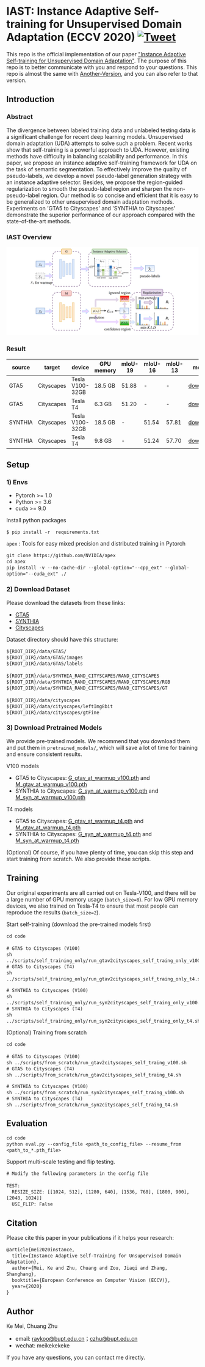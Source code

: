 # IAST: Instance Adaptive Self-training for Unsupervised Domain Adaptation (ECCV 2020) [![Tweet](https://img.shields.io/twitter/url/http/shields.io.svg?style=social)](https://twitter.com/intent/tweet?text=Codes%20and%20Data%20for%20Our%20Paper:%20"Instance%20Adaptive%20Self-training%20for%20Unsupervised%20Domain%20Adaptation"%20&url=https://github.com/bupt-ai-cz/IAST-ECCV2020)
This repo is the official implementation of our paper ["Instance Adaptive Self-training for Unsupervised Domain Adaptation"](https://arxiv.org/abs/2008.12197). The purpose of this repo is to better communicate with you and respond to your questions. This repo is almost the same with [Another-Version](https://github.com/Raykoooo/IAST), and you can also refer to that version. 

## Introduction

### Abstract
The divergence between labeled training data and unlabeled testing data is a significant challenge for recent deep learning models. Unsupervised domain adaptation (UDA) attempts to solve such a problem. Recent works show that self-training is a powerful approach to UDA. However, existing methods have difficulty in balancing scalability and performance. In this paper, we propose an instance adaptive self-training framework for UDA on the task of semantic segmentation. To effectively improve the quality of pseudo-labels, we develop a novel pseudo-label generation strategy with an instance adaptive selector. Besides, we propose the region-guided regularization to smooth the pseudo-label region and sharpen the non-pseudo-label region. Our method is so concise and efficient that it is easy to be generalized to other unsupervised domain adaptation methods. Experiments on 'GTA5 to Cityscapes' and 'SYNTHIA to Cityscapes' demonstrate the superior performance of our approach compared with the state-of-the-art methods.

### IAST Overview
![](figs/fig_overview.png)

### Result
| source  | target     | device                | GPU memory | mIoU-19 | mIoU-16 | mIoU-13 | model |
|---------|------------|-----------------------|------------|---------|---------|---------|-------|
| GTA5    | Cityscapes | Tesla V100-32GB       | 18.5 GB    | 51.88   | -       | -       |   [download](https://drive.google.com/file/d/1y_juW7C2HRKUMasXUsDLc3SEtB4pGzDf/view?usp=sharing)    |
| GTA5    | Cityscapes | Tesla T4              | 6.3 GB     | 51.20   | -       | -       |   [download](https://drive.google.com/file/d/1Tl8eMRsYLeTP4OQS9vAEqLpKwfrakOyi/view?usp=sharing)    |
| SYNTHIA | Cityscapes | Tesla V100-32GB       | 18.5 GB    | -       | 51.54   | 57.81   |   [download](https://drive.google.com/file/d/1IkElfEynRJWfJLssA0dM38NVRMufp1fa/view?usp=sharing)    |
| SYNTHIA | Cityscapes | Tesla T4              | 9.8 GB     | -       | 51.24   | 57.70   |   [download](https://drive.google.com/file/d/1A_3Sgo0-CUNrCIledzvhoC74eiCB9NRA/view?usp=sharing)    |


## Setup

### 1) Envs
- Pytorch >= 1.0
- Python >= 3.6
- cuda >= 9.0
 
Install python packages
```
$ pip install -r  requirements.txt
```

`apex` :  Tools for easy mixed precision and distributed training in Pytorch
```
git clone https://github.com/NVIDIA/apex
cd apex
pip install -v --no-cache-dir --global-option="--cpp_ext" --global-option="--cuda_ext" ./
```

### 2) Download Dataset
Please download the datasets from these links:

- [GTA5](https://download.visinf.tu-darmstadt.de/data/from_games/) 
- [SYNTHIA](https://synthia-dataset.net/)
- [Cityscapes](https://www.cityscapes-dataset.com/)

Dataset directory should have this structure:

```
${ROOT_DIR}/data/GTA5/
${ROOT_DIR}/data/GTA5/images
${ROOT_DIR}/data/GTA5/labels

${ROOT_DIR}/data/SYNTHIA_RAND_CITYSCAPES/RAND_CITYSCAPES
${ROOT_DIR}/data/SYNTHIA_RAND_CITYSCAPES/RAND_CITYSCAPES/RGB
${ROOT_DIR}/data/SYNTHIA_RAND_CITYSCAPES/RAND_CITYSCAPES/GT

${ROOT_DIR}/data/cityscapes
${ROOT_DIR}/data/cityscapes/leftImg8bit
${ROOT_DIR}/data/cityscapes/gtFine
```

### 3) Download Pretrained Models

We provide pre-trained models. We recommend that you download them and put them in `pretrained_models/`, which will save a lot of time for training and ensure consistent results.

V100 models
- GTA5 to Cityscapes: [G_gtav_at_warmup_v100.pth](https://drive.google.com/file/d/17Ajhp73mJ7XYDNnmxgIPSYR-LChuC9vY/view?usp=sharing) and [M_gtav_at_warmup_v100.pth](https://drive.google.com/file/d/1MmruHl_vzu6D7keSJl6pT4y15slZX-ev/view?usp=sharing)
- SYNTHIA to Cityscapes: [G_syn_at_warmup_v100.pth](https://drive.google.com/file/d/1xhwGXUP9sMhh03OY2LVE4jX6t6zje8VI/view?usp=sharing) and [M_syn_at_warmup_v100.pth](https://drive.google.com/file/d/1f-nNpL1Z0sMdCnH-DF159HxNlfhOnAZS/view?usp=sharing)

T4 models
- GTA5 to Cityscapes: [G_gtav_at_warmup_t4.pth](https://drive.google.com/file/d/1J6TbdDaD5gkh68kN_5qDUd1hJ_JhhWTb/view?usp=sharing) and [M_gtav_at_warmup_t4.pth](https://drive.google.com/file/d/1MpgMGQVPM9hdpgeFoBXTg1Ltc5pJHmsS/view?usp=sharing)
- SYNTHIA to Cityscapes: [G_syn_at_warmup_t4.pth](https://drive.google.com/file/d/1-6vsPNOGukg-mxoJLKYQUwoFkFFi8kx4/view?usp=sharing) and [M_syn_at_warmup_t4.pth](https://drive.google.com/file/d/1sB8v1udK3PqSEta9pt9wEHPXy-gxyjDY/view?usp=sharing)

(Optional) Of course, if you have plenty of time, you can skip this step and start training from scratch. We also provide these scripts.

## Training
Our original experiments are all carried out on Tesla-V100, and there will be a large number of GPU memory usage (`batch_size=8`). For low GPU memory devices, we also trained on Tesla-T4 to ensure that most people can reproduce the results (`batch_size=2`).


Start self-training (download the pre-trained models first)

```
cd code

# GTA5 to Cityscapes (V100)
sh ../scripts/self_training_only/run_gtav2cityscapes_self_traing_only_v100.sh
# GTA5 to Cityscapes (T4)
sh ../scripts/self_training_only/run_gtav2cityscapes_self_traing_only_t4.sh
```

```
# SYNTHIA to Cityscapes (V100)
sh ../scripts/self_training_only/run_syn2cityscapes_self_traing_only_v100.sh
# SYNTHIA to Cityscapes (T4)
sh ../scripts/self_training_only/run_syn2cityscapes_self_traing_only_t4.sh
```


(Optional) Training from scratch
```
cd code

# GTA5 to Cityscapes (V100)
sh ../scripts/from_scratch/run_gtav2cityscapes_self_traing_v100.sh
# GTA5 to Cityscapes (T4)
sh ../scripts/from_scratch/run_gtav2cityscapes_self_traing_t4.sh
```

```
# SYNTHIA to Cityscapes (V100)
sh ../scripts/from_scratch/run_syn2cityscapes_self_traing_v100.sh
# SYNTHIA to Cityscapes (T4)
sh ../scripts/from_scratch/run_syn2cityscapes_self_traing_t4.sh
```

## Evaluation

```
cd code
python eval.py --config_file <path_to_config_file> --resume_from <path_to_*.pth_file>
```

Support multi-scale testing and flip testing.
```
# Modify the following parameters in the config file

TEST:
  RESIZE_SIZE: [[1024, 512], [1280, 640], [1536, 768], [1800, 900], [2048, 1024]] 
  USE_FLIP: False 
```

## Citation
Please cite this paper in your publications if it helps your research:

```
@article{mei2020instance,
  title={Instance Adaptive Self-Training for Unsupervised Domain Adaptation},
  author={Mei, Ke and Zhu, Chuang and Zou, Jiaqi and Zhang, Shanghang},
  booktitle={European Conference on Computer Vision (ECCV)},
  year={2020}
}
```

## Author
Ke Mei, Chuang Zhu 
- email: raykoo@bupt.edu.cn；czhu@bupt.edu.cn
- wechat: meikekekeke

If you have any questions, you can contact me directly.
